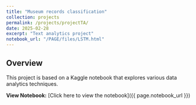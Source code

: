 ```yaml
---
title: "Museum records classification"
collection: projects
permalink: /projects/projectTA/
date: 2025-02-28
excerpt: "Text analytics project"
notebook_url: "/PAGE/files/LSTM.html"
---
```

## Overview

This project is based on a Kaggle notebook that explores various data analytics techniques.

**View Notebook:** [Click here to view the notebook]({{ page.notebook_url }})
